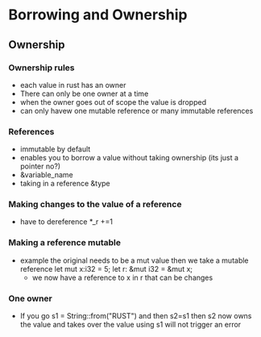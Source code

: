 # Borrowing and Ownership

## Ownership

### Ownership rules
- each value in rust has an owner 
- There can only be one owner at a time 
- when the owner goes out of scope the value is dropped
- can only havew one mutable reference or many immutable references 


### References
- immutable by default
- enables you to borrow a value without taking ownership (its just a pointer no?)
- &variable_name
- taking in a reference &type

### Making changes to the value of a reference
- have to dereference *_r +=1

### Making a reference mutable 
- example the original needs to be a mut value then we take a mutable reference 
    let mut x:i32 = 5;
    let r: &mut i32 = &mut x;
    - we now have a reference to x in r that can be changes

### One owner
- If you go s1 = String::from("RUST") and then s2=s1 then s2 now owns the value and takes over the value using s1 will not trigger an error
